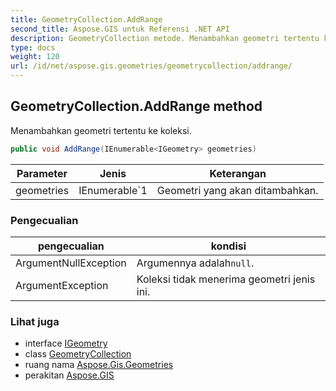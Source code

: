 ```yaml
---
title: GeometryCollection.AddRange
second_title: Aspose.GIS untuk Referensi .NET API
description: GeometryCollection metode. Menambahkan geometri tertentu ke koleksi.
type: docs
weight: 120
url: /id/net/aspose.gis.geometries/geometrycollection/addrange/
---
```

## GeometryCollection.AddRange method

Menambahkan geometri tertentu ke koleksi.

```csharp
public void AddRange(IEnumerable<IGeometry> geometries)
```

| Parameter | Jenis | Keterangan |
| --- | --- | --- |
| geometries | IEnumerable`1 | Geometri yang akan ditambahkan. |

### Pengecualian

| pengecualian | kondisi |
| --- | --- |
| ArgumentNullException | Argumennya adalah`null`. |
| ArgumentException | Koleksi tidak menerima geometri jenis ini. |

### Lihat juga

* interface [IGeometry](../../igeometry/)
* class [GeometryCollection](../)
* ruang nama [Aspose.Gis.Geometries](../../geometrycollection/)
* perakitan [Aspose.GIS](../../../)


